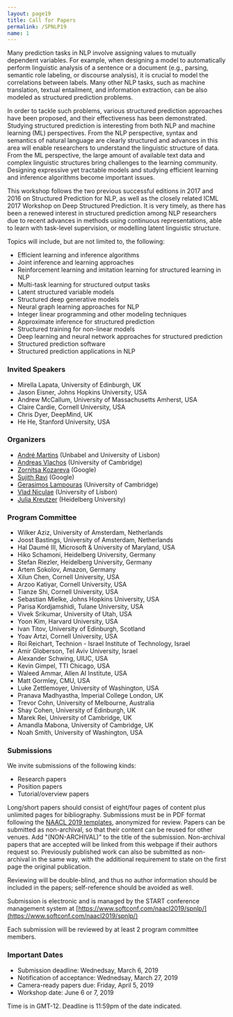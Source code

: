 ```yaml
---
layout: page19
title: Call for Papers
permalink: /SPNLP19
name: 1
---
```


Many prediction tasks in NLP involve assigning values to mutually dependent variables. For example, when designing a model to automatically perform linguistic analysis of a sentence or a document (e.g., parsing, semantic role labeling, or discourse analysis), it is crucial to model the correlations between labels. Many other NLP tasks, such as machine translation, textual entailment, and information extraction, can be also modeled as structured prediction problems.

In order to tackle such problems, various structured prediction
approaches have been proposed, and their effectiveness has been
demonstrated. Studying structured prediction is interesting from both
NLP and machine learning (ML) perspectives. From the NLP perspective,
syntax and semantics of natural language are clearly structured and
advances in this area will enable researchers to understand the
linguistic structure of data. From the ML perspective, the large
amount of available text data and complex linguistic structures bring
challenges to the learning community. Designing expressive yet
tractable models and studying efficient learning and inference
algorithms become important issues.

This workshop follows the two previous successful editions in 2017 and 2016 on Structured Prediction for NLP, as well as the closely related ICML 2017 Workshop on Deep Structured Prediction. It is very timely, as there has been a renewed interest in structured prediction among NLP researchers due to recent advances in methods using continuous representations, able to learn with task-level supervision, or modelling latent linguistic structure.

Topics will include, but are not limited to, the following:

*  Efficient learning and inference algorithms
*  Joint inference and learning approaches
*  Reinforcement learning and imitation learning for structured learning in NLP
*  Multi-task learning for structured output tasks
*  Latent structured variable models
*  Structured deep generative models
*  Neural graph learning approaches for NLP
*  Integer linear programming and other modeling techniques
*  Approximate inference for structured prediction
*  Structured training for non-linear models
*  Deep learning and neural network approaches for structured prediction
*  Structured prediction software
*  Structured prediction applications in NLP



### Invited Speakers

* Mirella Lapata, University of Edinburgh, UK
* Jason Eisner, Johns Hopkins University, USA
* Andrew McCallum, University of Massachusetts Amherst, USA
* Claire Cardie, Cornell University, USA
* Chris Dyer, DeepMind, UK
* He He, Stanford University, USA



### Organizers

* [André Martins](https://andre-martins.github.io) (Unbabel and University of Lisbon)
* [Andreas Vlachos](https://andreasvlachos.github.io) (University of Cambridge)
* [Zornitsa Kozareva](http://www.kozareva.com) (Google)
* [Sujith Ravi](http://www.sravi.org) (Google)
* [Gerasimos Lampouras](https://glampouras.github.io) (University of Cambridge)
* [Vlad Niculae](https://vene.ro) (University of Lisbon)
* [Julia Kreutzer](http://www.cl.uni-heidelberg.de/~kreutzer) (Heidelberg University)



### Program Committee

* Wilker Aziz, University of Amsterdam, Netherlands
* Joost Bastings, University of Amsterdam, Netherlands
* Hal Daumé III, Microsoft & University of Maryland, USA
* Hiko Schamoni, Heidelberg University, Germany
* Stefan Riezler, Heidelberg University, Germany
* Artem Sokolov, Amazon,  Germany
* Xilun Chen, Cornell University, USA
* Arzoo Katiyar, Cornell University, USA
* Tianze Shi, Cornell University, USA
* Sebastian Mielke, Johns Hopkins University, USA
* Parisa Kordjamshidi, Tulane University, USA
* Vivek Srikumar, University of Utah, USA
* Yoon Kim, Harvard University, USA
* Ivan Titov, University of Edinburgh, Scotland
* Yoav Artzi, Cornell University, USA
* Roi Reichart, Technion - Israel Institute of Technology, Israel
* Amir Globerson, Tel Aviv University, Israel
* Alexander Schwing, UIUC, USA
* Kevin Gimpel, TTI Chicago, USA
* Waleed Ammar, Allen AI Institute, USA
* Matt Gormley, CMU, USA
* Luke Zettlemoyer, University of Washington, USA
* Pranava Madhyastha, Imperial College London, UK
* Trevor Cohn, University of Melbourne, Australia
* Shay Cohen, University of Edinburgh, UK
* Marek Rei, University of Cambridge, UK
* Amandla Mabona, University of Cambridge, UK
* Noah Smith, University of Washington, USA



### Submissions

We invite submissions of the following kinds:

*  Research papers
*  Position papers
*  Tutorial/overview papers

Long/short papers should consist of eight/four pages of content plus unlimited pages for bibliography. Submissions must be in PDF format following the [NAACL 2019 templates](https://naacl2019.org/calls/papers/), anonymized for review. Papers can be submitted as non-archival, so that their content can be reused for other venues. Add "(NON-ARCHIVAL)" to the title of the submission. Non-archival papers that are accepted will be linked from this webpage if their authors request so. Previously published work can also be submitted as non-archival in the same way, with the additional requirement to state on the first page the original publication.

Reviewing will be double-blind, and thus no author information should be included in the papers; self-reference should be avoided as well. 

Submission is electronic and is managed by the START conference management system at
[https://www.softconf.com/naacl2019/spnlp/](https://www.softconf.com/naacl2019/spnlp/)


Each submission will be reviewed by at least 2 program committee members. 



### Important Dates

- Submission deadline: Wednedsay, March 6, 2019
- Notification of acceptance: Wednedsay, March 27, 2019
- Camera-ready papers due: Friday, April 5, 2019
- Workshop date: June 6 or 7, 2019

Time is in GMT-12. Deadline is 11:59pm of the date indicated.
